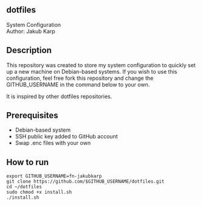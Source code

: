 ## dotfiles
System Configuration</br>
Author: Jakub Karp

## Description
This repository was created to store my system configuration to quickly set up a new machine on Debian-based systems.
If you wish to use this configuration, feel free fork this repository and change the GITHUB_USERNAME in the command below to your own.

It is inspired by other dotfiles repositories.

## Prerequisites
- Debian-based system
- SSH public key added to GitHub account
- Swap .enc files with your own


## How to run
```shell
export GITHUB_USERNAME=fn-jakubkarp
git clone https://github.com/$GITHUB_USERNAME/dotfiles.git
cd ~/dotfiles
sudo chmod +x install.sh
./install.sh
```


